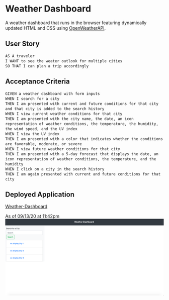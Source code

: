 # Weather Dashboard
A weather dashboard that runs in the browser featuring dynamically updated HTML and CSS using [OpenWeatherAPI](https://openweathermap.org/). 

## User Story

```
AS A traveler
I WANT to see the weater outlook for multiple cities
SO THAT I can plan a trip accordingly
```
## Acceptance Criteria
```
GIVEN a weather dashboard with form inputs
WHEN I search for a city
THEN I am presented with current and future conditions for that city and that city is added to the search history
WHEN I view current weather conditions for that city
THEN I am presented with the city name, the date, an icon representation of weather conditions, the temperature, the humidity, the wind speed, and the UV index
WHEN I view the UV index
THEN I am presented with a color that indicates whether the conditions are favorable, moderate, or severe
WHEN I view future weather conditions for that city
THEN I am presented with a 5-day forecast that displays the date, an icon representation of weather conditions, the temperature, and the humidity
WHEN I click on a city in the search history
THEN I am again presented with current and future conditions for that city
```
## Deployed Application
[Weather-Dashboard](https://rawagschal.github.io/weather-dashboard/) 

As of 09/13/20 at 11:42pm ![firstDeployment](./assets/images/firstDeployment.png)
